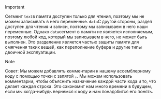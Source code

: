> [!important]
> Сегмент `text`в памяти доступен только для чтения, поэтому мы не можем записывать в него переменные. `data`С другой стороны, раздел доступен для чтения и записи, поэтому мы записываем в него наши переменные. Однако `data`сегмент в памяти не является исполняемым, поэтому любой код, который мы записываем в него, не может быть выполнен. Это разделение является частью защиты памяти для смягчения таких вещей, как переполнение буфера и другие типы двоичной эксплуатации.

> [!note] 
> Совет: Мы можем добавлять комментарии к нашему ассемблерному коду с помощью точки с запятой `;`. Мы можем использовать комментарии, чтобы объяснить назначение каждой части кода и то, что делает каждая строка. Это сэкономит нам много времени в будущем, если мы когда-нибудь вернемся к коду и нам понадобится его понять.


